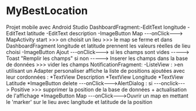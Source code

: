 # MyBestLocation
Projet mobile avec Android Studio
DashboardFragment:-EditText longitude
                  -EditText latitude
                  -EditText description
                  -ImageButton Map    ---onClick--->  MapActivity start >>> on choisit un lieu >>> le map se ferme et dans DashboardFragment longitude et latitude prennent les valeurs réelles de lieu choisi 
                  -ImageButton Ajout  ---onClick--->  si les champs sont vides -----> Toast "Remplir les champs"
                                                      si non                   -----> Inserer les champs dans la base de données >>> vider les champs
NotificationFragment:
                      -ListeView : >en utilisant un Adapter personaliser affiche la liste de positions ajoutées avec leur cordonnées :
                                                      *TextView Description
                                                      *TextView Longitude
                                                      *TextView Latitude
                                                      *ImageButton delete ---onClick--->AlertDialog : si ---onclick---> Positive >>> supprimer la position de la base de données + actualisation de l'affichage
                                                      *ImageButton Map    ---onClick--->Ouvrir un map en mettant le 'marker' sur le lieu avec langitude et latitude de la position 
                                   
                                                      
                  


